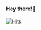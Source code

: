#### Hey there!🌻


[![Hits](https://hits.seeyoufarm.com/api/count/incr/badge.svg?url=https%3A%2F%2Fgithub.com%2FGarimaZe&count_bg=%2303598F&title_bg=%23E01674&icon=talend.svg&icon_color=%2335A8A5&title=hits&edge_flat=false)](https://hits.seeyoufarm.com)







